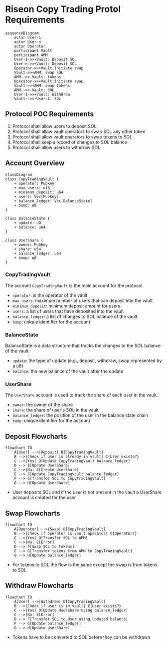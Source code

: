 # Riseon Copy Trading Protol Requirements

```mermaid
sequenceDiagram
    actor User-1
    actor User-n
    actor Operator
    participant Vault
    participant AMM
    User-1->>+Vault: Deposit SOL
    User-n->>+Vault: Deposit SOL
    Operator->>+Vault:Initiate swap
    Vault->>+AMM: swap SOL
    AMM-->>-Vault: tokens
    Operator->>+Vault:Initiate swap
    Vault->>+AMM: swap tokens
    AMM-->>-Vault: SOL
    User-1->>+Vault: Withdraw
    Vault-->>-User-1: SOL
```

## Protocol POC Requirements

1. Protocol shall allow users to deposit SOL
2. Protocol shall allow vault operators to swap SOL any other token
3. Protocol shall allow vault operators to swap tokens to SOL
4. Protocol shall keep a record of changes to SOL balance
5. Protocol shall allow users to withdraw SOL

## Account Overview

```mermaid
classDiagram
class CopyTradingVault {
    + operator: Pubkey
    + max_users: u16
    + minimum_deposit: u64
    + users: Vec[Pubkey]
    + balance_ledger: Vec[BalanceState]
    + bump: u8
}

class BalanceState {
    + update: u8
    + balance: u64
}

class UserShare {
    + owner: Pubkey
    + share: u64
    + balance_ledger: u64
    + bump: u8
}
```

### CopyTradingVault

The account `CopyTradingVault` is the main account for the protocol.

- `operator`: is the operator of the vault
- `max_users`: maximum number of users that can deposit into the vault
- `minimum_deposit`: minimum deposit amount for users
- `users`: a list of users that have deposited into the vault
- `balance_ledger`: a list of changes to SOL balance of the vault
- `bump`: unique identifier for the account

### BalanceState

BalanceState is a data structure that tracks the changes to the SOL balance of the vault.

- `update`: the type of update (e.g., deposit, withdraw, swap represented by a u8)
- `balance`: the new balance of the vault after the update

### UserShare

The `UserShare` account is used to track the share of each user in the vault.

- `owner`: the owner of the share
- `share`: the share of user's SOL in the vault
- `balance_ledger`: the position of the user in the balance state chain
- `bump`: unique identifier for the account

## Deposit Flowcharts

```mermaid
flowchart TD
    A[User] -->|Deposit| B[CopyTradingVault]
    B -->|Check if user is already in vault| C{User exists?}
    C -->|Yes| D[Update CopyTradingVault balance_ledger]
    D --> I[Update UserShare]
    C -->|No| E[Create UserShare]
    E --> F[Update CopyTradingVault balance_ledger]
    F --> G[Transfer SOL to CopyTradingVault]
    G --> H[Update UserShare]
```

- User deposits SOL and if the user is not present in the vault a UserShare account is created for the user

## Swap Flowcharts

```mermaid
flowchart TD
    A[Operator] -->|Swap| B[CopyTradingVault]
    B -->|Check if operator is vault operator| C{Operator?}
    C -->|Yes| D[Transfer SOL to AMM]
    C -->|No| E[Error]
    D --> F[Swap SOL to tokens]
    F --> G[Transfer tokens from AMM to CopyTradingVault]
    G --> H[Update balance_ledger]
```

- For tokens to SOL the flow is the same except the swap is from tokens to SOL

## Withdraw Flowcharts

```mermaid
flowchart TD
    A[User] -->|Withdraw| B[CopyTradingVault]
    B -->|Check if user is in vault| C{User exists?}
    C -->|Yes| D[Update UserShare using balance_ledger]
    C -->|No| E[Error]
    D --> F[Transfer SOL to User using updated balance]
    F --> G[Update balance_ledger]
    G --> H[Update UserShare]
```

- Tokens have to be converted to SOL before they can be withdrawn
